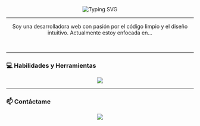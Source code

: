 
<div align="center">
  <img src="https://readme-typing-svg.herokuapp.com?font=Fira+Code&size=30&duration=4000&pause=1000&color=000000&center=true&vCenter=true&width=435&lines=Hola,+soy+Pakita!+👋;Soy+desarrolladora+web!;Bienvenid@+a+mi+perfil!" alt="Typing SVG">
</div>

---

<div align="center">
  <p>Soy una desarrolladora web con pasión por el código limpio y el diseño intuitivo. Actualmente estoy enfocada en...</p>
  <br>
 
</div>

---

### 💻 Habilidades y Herramientas

<div align="center">
  <a href="https://skillicons.dev">
    <img src="https://skillicons.dev/icons?i=html,css,js,nodejs,vscode,git,github" />
  </a>
</div>

---

### 📫 Contáctame

<div align="center">
  <a href="mailto:neykaprograms@gmail.com">
    <img src="https://img.shields.io/badge/Gmail-D14836?style=for-the-badge&logo=gmail&logoColor=white" />
  </a>
</div>
